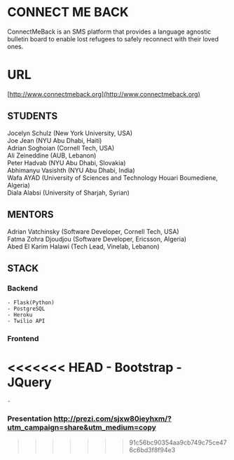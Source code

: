 
# CONNECT ME BACK

ConnectMeBack is an SMS platform that provides a language agnostic bulletin board to enable lost refugees to safely reconnect with their loved ones.

# URL
[http://www.connectmeback.org](http://www.connectmeback.org)

## STUDENTS
Jocelyn Schulz (New York University, USA)  
Joe Jean (NYU Abu Dhabi, Haiti)  
Adrian Soghoian (Cornell Tech, USA)  
Ali Zeineddine (AUB, Lebanon)  
Peter Hadvab (NYU Abu Dhabi, Slovakia)  
Abhimanyu Vasishth (NYU Abu Dhabi, India)  
Wafa AYAD (University of Sciences and Technology Houari Boumediene, Algeria)  
Diala Alabsi (University of Sharjah, Syrian)


## MENTORS
Adrian Vatchinsky (Software Developer, Cornell Tech, USA)  
Fatma Zohra Djoudjou (Software Developer, Ericsson, Algeria)  
Abed El Karim Halawi (Tech Lead, Vinelab, Lebanon)


## STACK

### Backend
	- Flask(Python)
	- PostgreSQL
	- Heroku
	- Twilio API

### Frontend
<<<<<<< HEAD
	- Bootstrap
	- JQuery
=======
	- 
	
### Presentation http://prezi.com/sjxw80ieyhxm/?utm_campaign=share&utm_medium=copy
>>>>>>> 91c56bc90354aa9cb749c75ce476c6bd3f8f94e3
